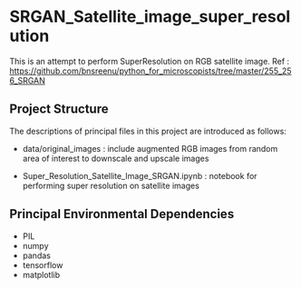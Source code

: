 # SRGAN_Satellite_image_super_resolution
This is an attempt to perform SuperResolution on RGB satellite image.
Ref : https://github.com/bnsreenu/python_for_microscopists/tree/master/255_256_SRGAN

## Project Structure
The descriptions of principal files in this project are introduced as follows:
* data/original_images : include augmented RGB images from random area of interest to downscale and upscale images 

* Super_Resolution_Satellite_Image_SRGAN.ipynb : notebook for performing super resolution on satellite images
  
## Principal Environmental Dependencies
* PIL
* numpy
* pandas
* tensorflow
* matplotlib


